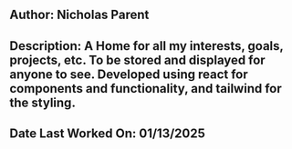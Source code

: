 ## Author: Nicholas Parent

## Description: A Home for all my interests, goals, projects, etc. To be stored and displayed for anyone to see. Developed using react for components and functionality, and tailwind for the styling. 

## Date Last Worked On: 01/13/2025